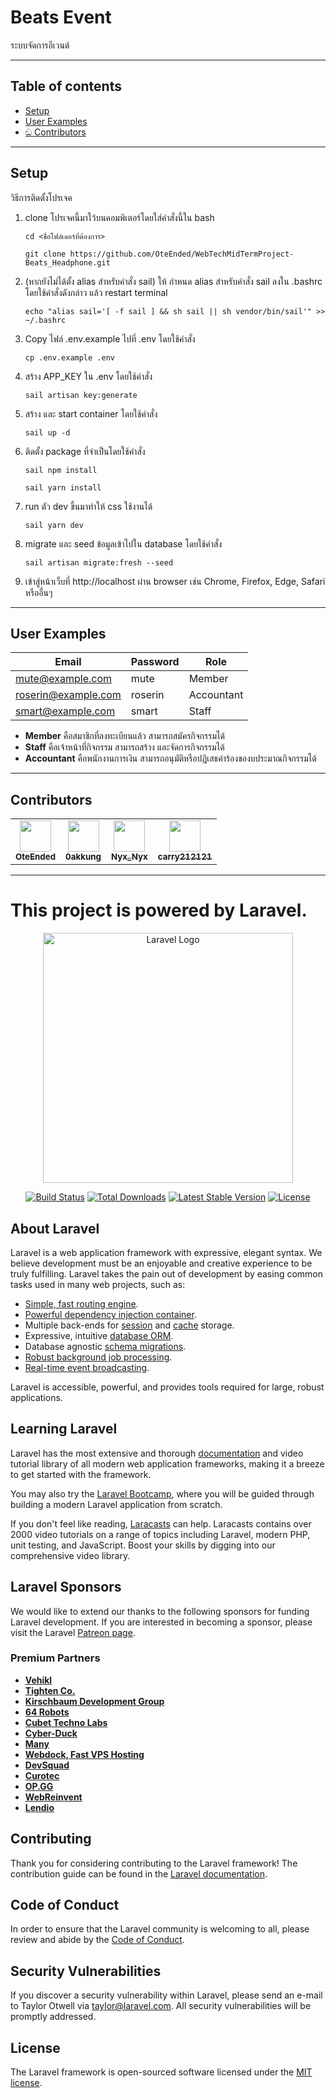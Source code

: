 # Beats Event
ระบบจัดการอีเวนต์

---

## Table of contents
- [Setup](#setup)
- [User Examples](#user-examples)
- [ඞ Contributors](#contributors)

---

## Setup
วิธีการติดตั้งโปรเจค
1. clone โปรเจคนี้มาใว้บนคอมพิเตอร์โดยใส่คำสั่งนี้ใน bash
    ```
    cd <ชื่อโฟล์เดอร์ที่ต้องการ>
    ```
    ```
    git clone https://github.com/OteEnded/WebTechMidTermProject-Beats_Headphone.git
    ```
2.  (หากยังไม่ได้ตั้ง alias สำหรับคำสั่ง sail) ให้ กำหนด alias สำหรับคำสั่ง sail ลงใน .bashrc โดยใช้คำสั่งดังกล่าว แล้ว restart terminal
    ```
    echo "alias sail='[ -f sail ] && sh sail || sh vendor/bin/sail'" >> ~/.bashrc
    ```
3. Copy ไฟล์ .env.example ไปที่ .env โดยใช้คำสั่ง
    ```
    cp .env.example .env
    ```
4. สร้าง APP_KEY ใน .env โดยใช้คำสั่ง
   ```
   sail artisan key:generate
   ```
5. สร้าง และ start container โดยใช้คำสั่ง
    ```
    sail up -d
    ```
6. ติดตั้ง package ที่จำเป็นโดยใช้คำสั่ง
    ```
    sail npm install
    ```
    ```
    sail yarn install
    ```
7. run ตัว dev ขึ้นมาทำให้ css ใช้งานได้
    ```
    sail yarn dev
    ```
8. migrate และ seed ข้อมูลเข้าไปใน database โดยใช้คำสั่ง
    ```
    sail artisan migrate:fresh --seed
    ```
9. เข้าสู่หน้าเว็บที่ http://localhost ผ่าน browser เช่น Chrome, Firefox, Edge, Safari หรืออื่นๆ

---

## User Examples
| Email               | Password | Role       |
|---------------------|----------|------------|
| mute@example.com    | mute     | Member     |
| roserin@example.com | roserin  | Accountant |
| smart@example.com   | smart    | Staff      |

* **Member** คือสมาชิกที่ลงทะเบียนแล้ว สามารถสมัครกิจกรรมได้
* **Staff** คือเจ้าหน้าที่กิจกรรม สามารถสร้าง และจัดการกิจกรรมได้
* **Accountant** คือพนักงานการเงิน สามารถอนุมัติหรือปฏิเสธคำร้องของบประมาณกิจกรรมได้

---

## Contributors
<table>
<tr>
<td align="center">
    <a href = "https://github.com/OteEnded">
        <img src = "https://avatars.githubusercontent.com/u/98574548?s=50" width="50" height="50"/><br>
        <sub><b> OteEnded </b> </sub>
    </a>
    <br>
</td>

<td align="center">
    <a href = "https://github.com/0akkung">
        <img src = "https://avatars.githubusercontent.com/u/98578165?s=50" width="50" height="50"/><br>
        <sub><b> 0akkung </b> </sub>
    </a>
    <br>
</td>

<td align="center">
    <a href = "https://github.com/NyxTheeranut">
        <img src = "https://avatars.githubusercontent.com/u/98580582?s=50" width="50" height="50"/><br>
        <sub><b> Nyx_Nyx </b> </sub>
    </a>
    <br>
</td>

<td align="center">
    <a href = "https://github.com/carry212121">
        <img src = "https://avatars.githubusercontent.com/u/98574257?s=50" width="50" height="50"/><br>
        <sub><b> carry212121 </b> </sub>
    </a>
    <br>
</td>
</tr>
</table>

---

<h1>This project is powered by Laravel.</h1>

<p align="center"><a href="https://laravel.com" target="_blank"><img src="https://raw.githubusercontent.com/laravel/art/master/logo-lockup/5%20SVG/2%20CMYK/1%20Full%20Color/laravel-logolockup-cmyk-red.svg" width="400" alt="Laravel Logo"></a></p>

<p align="center">
<a href="https://github.com/laravel/framework/actions"><img src="https://github.com/laravel/framework/workflows/tests/badge.svg" alt="Build Status"></a>
<a href="https://packagist.org/packages/laravel/framework"><img src="https://img.shields.io/packagist/dt/laravel/framework" alt="Total Downloads"></a>
<a href="https://packagist.org/packages/laravel/framework"><img src="https://img.shields.io/packagist/v/laravel/framework" alt="Latest Stable Version"></a>
<a href="https://packagist.org/packages/laravel/framework"><img src="https://img.shields.io/packagist/l/laravel/framework" alt="License"></a>
</p>

## About Laravel

Laravel is a web application framework with expressive, elegant syntax. We believe development must be an enjoyable and creative experience to be truly fulfilling. Laravel takes the pain out of development by easing common tasks used in many web projects, such as:

- [Simple, fast routing engine](https://laravel.com/docs/routing).
- [Powerful dependency injection container](https://laravel.com/docs/container).
- Multiple back-ends for [session](https://laravel.com/docs/session) and [cache](https://laravel.com/docs/cache) storage.
- Expressive, intuitive [database ORM](https://laravel.com/docs/eloquent).
- Database agnostic [schema migrations](https://laravel.com/docs/migrations).
- [Robust background job processing](https://laravel.com/docs/queues).
- [Real-time event broadcasting](https://laravel.com/docs/broadcasting).

Laravel is accessible, powerful, and provides tools required for large, robust applications.

## Learning Laravel

Laravel has the most extensive and thorough [documentation](https://laravel.com/docs) and video tutorial library of all modern web application frameworks, making it a breeze to get started with the framework.

You may also try the [Laravel Bootcamp](https://bootcamp.laravel.com), where you will be guided through building a modern Laravel application from scratch.

If you don't feel like reading, [Laracasts](https://laracasts.com) can help. Laracasts contains over 2000 video tutorials on a range of topics including Laravel, modern PHP, unit testing, and JavaScript. Boost your skills by digging into our comprehensive video library.

## Laravel Sponsors

We would like to extend our thanks to the following sponsors for funding Laravel development. If you are interested in becoming a sponsor, please visit the Laravel [Patreon page](https://patreon.com/taylorotwell).

### Premium Partners

- **[Vehikl](https://vehikl.com/)**
- **[Tighten Co.](https://tighten.co)**
- **[Kirschbaum Development Group](https://kirschbaumdevelopment.com)**
- **[64 Robots](https://64robots.com)**
- **[Cubet Techno Labs](https://cubettech.com)**
- **[Cyber-Duck](https://cyber-duck.co.uk)**
- **[Many](https://www.many.co.uk)**
- **[Webdock, Fast VPS Hosting](https://www.webdock.io/en)**
- **[DevSquad](https://devsquad.com)**
- **[Curotec](https://www.curotec.com/services/technologies/laravel/)**
- **[OP.GG](https://op.gg)**
- **[WebReinvent](https://webreinvent.com/?utm_source=laravel&utm_medium=github&utm_campaign=patreon-sponsors)**
- **[Lendio](https://lendio.com)**

## Contributing

Thank you for considering contributing to the Laravel framework! The contribution guide can be found in the [Laravel documentation](https://laravel.com/docs/contributions).

## Code of Conduct

In order to ensure that the Laravel community is welcoming to all, please review and abide by the [Code of Conduct](https://laravel.com/docs/contributions#code-of-conduct).

## Security Vulnerabilities

If you discover a security vulnerability within Laravel, please send an e-mail to Taylor Otwell via [taylor@laravel.com](mailto:taylor@laravel.com). All security vulnerabilities will be promptly addressed.

## License

The Laravel framework is open-sourced software licensed under the [MIT license](https://opensource.org/licenses/MIT).
